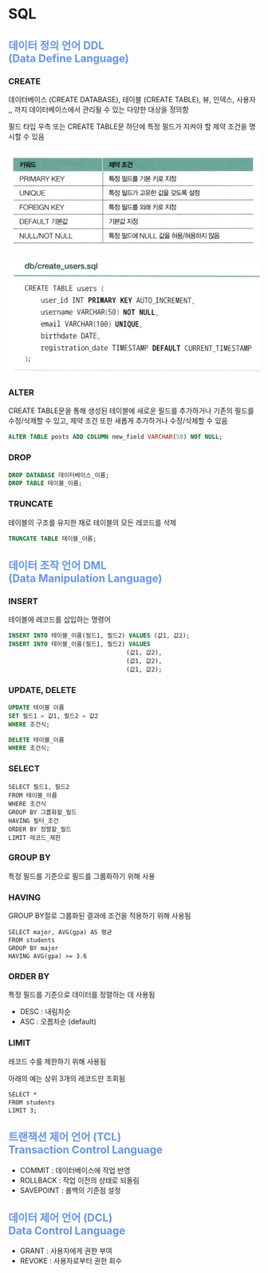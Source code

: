 <h1>SQL</h1>

<h2 style="color: cornflowerblue"> 데이터 정의 언어 DDL <br>(Data Define Language)</h2>

<h3> CREATE</h3>
<p>데이터베이스 (CREATE DATABASE), 테이블 (CREATE TABLE), 뷰, 인덱스, 사용자 ,, 까지 데이터베이스에서 관리될 수 있는 다양한 대상을 정의함</p>
<p>필드 타입 우측 또는 CREATE TABLE문 하단에 특정 필드가 지켜야 할 제약 조건을 명시할 수 있음</p>

![제약조건.png](image%2F%EC%A0%9C%EC%95%BD%EC%A1%B0%EA%B1%B4.png)

![CREATE_TABLE.png](image%2FCREATE_TABLE.png)

<h3> ALTER</h3>
<p>CREATE TABLE문을 통해 생성된 테이블에 새로운 필드를 추가하거나 기존의 필드를 수정/삭제할 수 있고, 제약 조건 또한 새롭게 추가하거나 수정/삭제할 수 있음</p>

```sql
ALTER TABLE posts ADD COLUMN new_field VARCHAR(50) NOT NULL;
```

<h3> DROP</h3>

```sql
DROP DATABASE 데이터베이스_이름;
DROP TABLE 테이블_이름;
```

<h3> TRUNCATE</h3>
<p>테이블의 구조를 유지한 채로 테이블의 모든 레코드를 삭제</p>

```sql
TRUNCATE TABLE 테이블_이름;
```

<h2 style="color: cornflowerblue"> 데이터 조작 언어 DML <br>(Data Manipulation Language)</h2>

<h3> INSERT</h3>
<p>테이블에 레코드를 삽입하는 명령어</p>

```sql
INSERT INTO 테이블_이름(필드1, 필드2) VALUES (값1, 값2);
INSERT INTO 테이블_이름(필드1, 필드2) VALUES 
                                 (값1, 값2),
                                 (값1, 값2),
                                 (값1, 값2);
```

<h3> UPDATE, DELETE</h3>

```sql
UPDATE 테이블 이름
SET 필드1 = 값1, 필드2 = 값2
WHERE 조건식;
```

```sql
DELETE 테이블_이름
WHERE 조건식;
```

<h3> SELECT</h3>

```mysql
SELECT 필드1, 필드2
FROM 테이블_이름
WHERE 조건식
GROUP BY 그룹화할_필드
HAVING 필터_조건
ORDER BY 정렬할_필드
LIMIT 레코드_제한
```

<h3> GROUP BY</h3>
<p>특정 필드를 기준으로 필드를 그룹화하기 위해 사용</p>

<h3> HAVING</h3>
<p>GROUP BY절로 그룹화된 결과에 조건을 적용하기 위해 사용됨</p>

```mysql
SELECT major, AVG(gpa) AS 평균
FROM students
GROUP BY major
HAVING AVG(gpa) >= 3.6
```

<h3> ORDER BY</h3>
<p>특정 필드를 기준으로 데이터를 정렬하는 데 사용됨</p>
<ul>
    <li>DESC : 내림차순</li>
    <li>ASC : 오름차순 (default)</li>
</ul>

<h3> LIMIT</h3>
<p>레코드 수를 제한하기 위해 사용됨</p>
<p>아래의 예는 상위 3개의 레코드만 조회됨</p>

```mysql
SELECT *
FROM students
LIMIT 3;
```

<h2 style="color: cornflowerblue"> 트랜잭션 제어 언어 (TCL) <br>Transaction Control Language</h2>

<ul>
    <li>COMMIT : 데이터베이스에 작업 반영</li>
    <li>ROLLBACK : 작업 이전의 상태로 되돌림</li>
    <li>SAVEPOINT : 롤백의 기준점 설정</li>
</ul>

<h2 style="color: cornflowerblue"> 데이터 제어 언어 (DCL) <br>Data Control Language</h2>

<ul>
    <li>GRANT : 사용자에게 권한 부여</li>
    <li>REVOKE : 사용자로부터 권한 회수</li>
</ul>